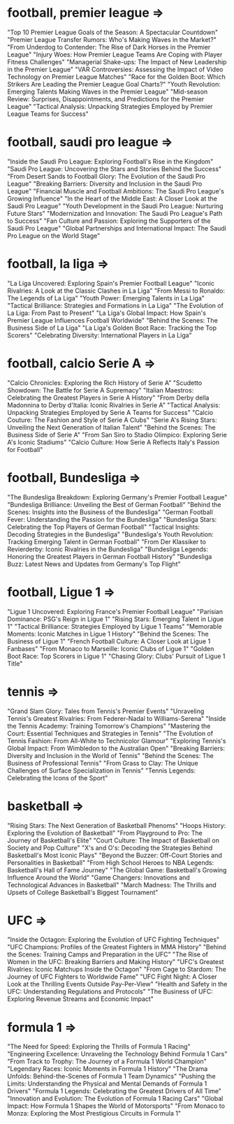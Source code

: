 # football, premier league => 
"Top 10 Premier League Goals of the Season: A Spectacular Countdown"
"Premier League Transfer Rumors: Who's Making Waves in the Market?"
"From Underdog to Contender: The Rise of Dark Horses in the Premier League"
"Injury Woes: How Premier League Teams Are Coping with Player Fitness Challenges"
"Managerial Shake-ups: The Impact of New Leadership in the Premier League"
"VAR Controversies: Assessing the Impact of Video Technology on Premier League Matches"
"Race for the Golden Boot: Which Strikers Are Leading the Premier League Goal Charts?"
"Youth Revolution: Emerging Talents Making Waves in the Premier League"
"Mid-season Review: Surprises, Disappointments, and Predictions for the Premier League"
"Tactical Analysis: Unpacking Strategies Employed by Premier League Teams for Success"

# football, saudi pro league => 
"Inside the Saudi Pro League: Exploring Football's Rise in the Kingdom"
"Saudi Pro League: Uncovering the Stars and Stories Behind the Success"
"From Desert Sands to Football Glory: The Evolution of the Saudi Pro League"
"Breaking Barriers: Diversity and Inclusion in the Saudi Pro League"
"Financial Muscle and Football Ambitions: The Saudi Pro League's Growing Influence"
"In the Heart of the Middle East: A Closer Look at the Saudi Pro League"
"Youth Development in the Saudi Pro League: Nurturing Future Stars"
"Modernization and Innovation: The Saudi Pro League's Path to Success"
"Fan Culture and Passion: Exploring the Supporters of the Saudi Pro League"
"Global Partnerships and International Impact: The Saudi Pro League on the World Stage"


# football, la liga => 

"La Liga Uncovered: Exploring Spain's Premier Football League"
"Iconic Rivalries: A Look at the Classic Clashes in La Liga"
"From Messi to Ronaldo: The Legends of La Liga"
"Youth Power: Emerging Talents in La Liga"
"Tactical Brilliance: Strategies and Formations in La Liga"
"The Evolution of La Liga: From Past to Present"
"La Liga's Global Impact: How Spain's Premier League Influences Football Worldwide"
"Behind the Scenes: The Business Side of La Liga"
"La Liga's Golden Boot Race: Tracking the Top Scorers"
"Celebrating Diversity: International Players in La Liga"

# football, calcio Serie A => 

"Calcio Chronicles: Exploring the Rich History of Serie A"
"Scudetto Showdown: The Battle for Serie A Supremacy"
"Italian Maestros: Celebrating the Greatest Players in Serie A History"
"From Derby della Madonnina to Derby d'Italia: Iconic Rivalries in Serie A"
"Tactical Analysis: Unpacking Strategies Employed by Serie A Teams for Success"
"Calcio Couture: The Fashion and Style of Serie A Clubs"
"Serie A's Rising Stars: Unveiling the Next Generation of Italian Talent"
"Behind the Scenes: The Business Side of Serie A"
"From San Siro to Stadio Olimpico: Exploring Serie A's Iconic Stadiums"
"Calcio Culture: How Serie A Reflects Italy's Passion for Football"


# football, Bundesliga => 

"The Bundesliga Breakdown: Exploring Germany's Premier Football League"
"Bundesliga Brilliance: Unveiling the Best of German Football"
"Behind the Scenes: Insights into the Business of the Bundesliga"
"German Football Fever: Understanding the Passion for the Bundesliga"
"Bundesliga Stars: Celebrating the Top Players of German Football"
"Tactical Insights: Decoding Strategies in the Bundesliga"
"Bundesliga's Youth Revolution: Tracking Emerging Talent in German Football"
"From Der Klassiker to Revierderby: Iconic Rivalries in the Bundesliga"
"Bundesliga Legends: Honoring the Greatest Players in German Football History"
"Bundesliga Buzz: Latest News and Updates from Germany's Top Flight"

# football, Ligue 1 => 

"Ligue 1 Uncovered: Exploring France's Premier Football League"
"Parisian Dominance: PSG's Reign in Ligue 1"
"Rising Stars: Emerging Talent in Ligue 1"
"Tactical Brilliance: Strategies Employed by Ligue 1 Teams"
"Memorable Moments: Iconic Matches in Ligue 1 History"
"Behind the Scenes: The Business of Ligue 1"
"French Football Culture: A Closer Look at Ligue 1 Fanbases"
"From Monaco to Marseille: Iconic Clubs of Ligue 1"
"Golden Boot Race: Top Scorers in Ligue 1"
"Chasing Glory: Clubs' Pursuit of Ligue 1 Title"

# tennis => 

"Grand Slam Glory: Tales from Tennis's Premier Events"
"Unraveling Tennis's Greatest Rivalries: From Federer-Nadal to Williams-Serena"
"Inside the Tennis Academy: Training Tomorrow's Champions"
"Mastering the Court: Essential Techniques and Strategies in Tennis"
"The Evolution of Tennis Fashion: From All-White to Technicolor Glamour"
"Exploring Tennis's Global Impact: From Wimbledon to the Australian Open"
"Breaking Barriers: Diversity and Inclusion in the World of Tennis"
"Behind the Scenes: The Business of Professional Tennis"
"From Grass to Clay: The Unique Challenges of Surface Specialization in Tennis"
"Tennis Legends: Celebrating the Icons of the Sport"

# basketball => 

"Rising Stars: The Next Generation of Basketball Phenoms"
"Hoops History: Exploring the Evolution of Basketball"
"From Playground to Pro: The Journey of Basketball's Elite"
"Court Culture: The Impact of Basketball on Society and Pop Culture"
"X's and O's: Decoding the Strategies Behind Basketball's Most Iconic Plays"
"Beyond the Buzzer: Off-Court Stories and Personalities in Basketball"
"From High School Heroes to NBA Legends: Basketball's Hall of Fame Journey"
"The Global Game: Basketball's Growing Influence Around the World"
"Game Changers: Innovations and Technological Advances in Basketball"
"March Madness: The Thrills and Upsets of College Basketball's Biggest Tournament"

# UFC => 

"Inside the Octagon: Exploring the Evolution of UFC Fighting Techniques"
"UFC Champions: Profiles of the Greatest Fighters in MMA History"
"Behind the Scenes: Training Camps and Preparation in the UFC"
"The Rise of Women in the UFC: Breaking Barriers and Making History"
"UFC's Greatest Rivalries: Iconic Matchups Inside the Octagon"
"From Cage to Stardom: The Journey of UFC Fighters to Worldwide Fame"
"UFC Fight Night: A Closer Look at the Thrilling Events Outside Pay-Per-View"
"Health and Safety in the UFC: Understanding Regulations and Protocols"
"The Business of UFC: Exploring Revenue Streams and Economic Impact"

# formula 1 => 

"The Need for Speed: Exploring the Thrills of Formula 1 Racing"
"Engineering Excellence: Unraveling the Technology Behind Formula 1 Cars"
"From Track to Trophy: The Journey of a Formula 1 World Champion"
"Legendary Races: Iconic Moments in Formula 1 History"
"The Drama Unfolds: Behind-the-Scenes of Formula 1 Team Dynamics"
"Pushing the Limits: Understanding the Physical and Mental Demands of Formula 1 Drivers"
"Formula 1 Legends: Celebrating the Greatest Drivers of All Time"
"Innovation and Evolution: The Evolution of Formula 1 Racing Cars"
"Global Impact: How Formula 1 Shapes the World of Motorsports"
"From Monaco to Monza: Exploring the Most Prestigious Circuits in Formula 1"